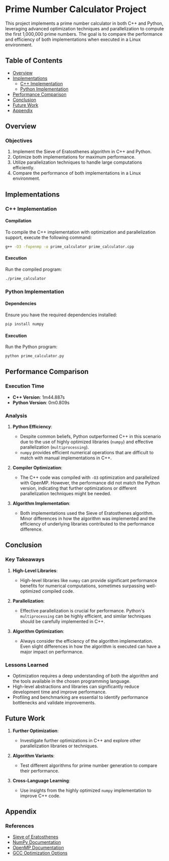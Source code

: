 # Prime Number Calculator Project

This project implements a prime number calculator in both C++ and Python, leveraging advanced optimization techniques and parallelization to compute the first 1,000,000 prime numbers. The goal is to compare the performance and efficiency of both implementations when executed in a Linux environment.

## Table of Contents

- [Overview](#overview)
- [Implementations](#implementations)
  - [C++ Implementation](#c-implementation)
  - [Python Implementation](#python-implementation)
- [Performance Comparison](#performance-comparison)
- [Conclusion](#conclusion)
- [Future Work](#future-work)
- [Appendix](#appendix)

## Overview

### Objectives

1. Implement the Sieve of Eratosthenes algorithm in C++ and Python.
2. Optimize both implementations for maximum performance.
3. Utilize parallelization techniques to handle large computations efficiently.
4. Compare the performance of both implementations in a Linux environment.

## Implementations

### C++ Implementation

#### Compilation

To compile the C++ implementation with optimization and parallelization support, execute the following command:

```sh
g++ -O3 -fopenmp -o prime_calculator prime_calculator.cpp
```

#### Execution

Run the compiled program:

```sh
./prime_calculator
```

### Python Implementation

#### Dependencies

Ensure you have the required dependencies installed:

```sh
pip install numpy
```

#### Execution

Run the Python program:

```sh
python prime_calculator.py
```

## Performance Comparison

### Execution Time

- **C++ Version**: 1m44.887s
- **Python Version**: 0m0.809s

### Analysis

1. **Python Efficiency**:
   - Despite common beliefs, Python outperformed C++ in this scenario due to the use of highly optimized libraries (`numpy`) and effective parallelization (`multiprocessing`).
   - `numpy` provides efficient numerical operations that are difficult to match with manual implementations in C++.

2. **Compiler Optimization**:
   - The C++ code was compiled with `-O3` optimization and parallelized with OpenMP. However, the performance did not match the Python version, indicating that further optimizations or different parallelization techniques might be needed.

3. **Algorithm Implementation**:
   - Both implementations used the Sieve of Eratosthenes algorithm. Minor differences in how the algorithm was implemented and the efficiency of underlying libraries contributed to the performance difference.

## Conclusion

### Key Takeaways

1. **High-Level Libraries**:
   - High-level libraries like `numpy` can provide significant performance benefits for numerical computations, sometimes surpassing well-optimized compiled code.
   
2. **Parallelization**:
   - Effective parallelization is crucial for performance. Python's `multiprocessing` can be highly efficient, and similar techniques should be carefully implemented in C++.

3. **Algorithm Optimization**:
   - Always consider the efficiency of the algorithm implementation. Even slight differences in how the algorithm is executed can have a major impact on performance.

### Lessons Learned

- Optimization requires a deep understanding of both the algorithm and the tools available in the chosen programming language.
- High-level abstractions and libraries can significantly reduce development time and improve performance.
- Profiling and benchmarking are essential to identify performance bottlenecks and validate improvements.

## Future Work

1. **Further Optimization**:
   - Investigate further optimizations in C++ and explore other parallelization libraries or techniques.

2. **Algorithm Variants**:
   - Test different algorithms for prime number generation to compare their performance.

3. **Cross-Language Learning**:
   - Use insights from the highly optimized `numpy` implementation to improve C++ code.

## Appendix

### References

- [Sieve of Eratosthenes](https://en.wikipedia.org/wiki/Sieve_of_Eratosthenes)
- [NumPy Documentation](https://numpy.org/doc/stable/)
- [OpenMP Documentation](https://www.openmp.org/specifications/)
- [GCC Optimization Options](https://gcc.gnu.org/onlinedocs/gcc/Optimize-Options.html)
